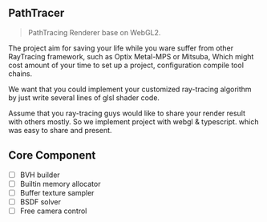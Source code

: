 PathTracer
-----
> PathTracing Renderer base on WebGL2.

The project aim for saving your life while you ware suffer from other RayTracing framework, such as Optix Metal-MPS or Mitsuba, Which might cost amount of your time to set up a project, configuration compile tool chains.

We want that you could implement your customized ray-tracing algorithm by just write several lines of glsl shader code.

Assume that you ray-tracing guys would like to share your render result with others mostly. So we implement project with webgl & typescript. which was easy to share and present.

## Core Component
- [ ] BVH builder
- [ ] Builtin memory allocator
- [ ] Buffer texture sampler
- [ ] BSDF solver
- [ ] Free camera control